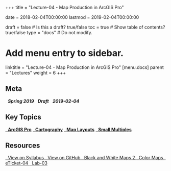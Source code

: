 +++
title = "Lecture-04 - Map Production in ArcGIS Pro"

date = 2018-02-04T00:00:00
lastmod = 2019-02-04T00:00:00

draft = false  # Is this a draft? true/false
toc = true  # Show table of contents? true/false
type = "docs"  # Do not modify.

# Add menu entry to sidebar.
linktitle = "Lecture-04 - Map Production in ArcGIS Pro"
[menu.docs]
  parent = "Lectures"
  weight = 6
+++

## Meta
<i class="meta-badge semester-sp19"><i class="far fa-calendar-alt fa-lg"></i>&nbsp; **Spring 2019** </i> 
<i class="meta-badge progress-draft"><i class="fas fa-tasks fa-lg"></i>&nbsp; **Draft** </i> 
<i class="meta-badge progress-update"><i class="far fa-clock fa-lg"></i>&nbsp; **2019-02-04** </i>

## Key Topics
<a class="meta-badge tool" href="/docs/topic-index/#a-d"><i class="fas fa-wrench fa-lg"></i>&nbsp; **ArcGIS Pro**</a>
<a class="meta-badge keyword" href="/docs/topic-index/#a-d"><i class="fas fa-tags fa-lg"></i>&nbsp; **Cartography**</a> 
<a class="meta-badge keyword" href="/docs/topic-index/#m-p"><i class="fas fa-tags fa-lg"></i>&nbsp; **Map Layouts**</a> 
<a class="meta-badge keyword" href="/docs/topic-index/#q-t"><i class="fas fa-tags fa-lg"></i>&nbsp; **Small Multiples**</a> 

## Resources
<a class="btn btn-outline-primary resource" href="https://slu-soc5650.github.io/syllabus/lecture-04-map-production-in-arcgis-pro.html" target="_blank"><i class="fas fa-book fa-lg"></i>&nbsp; View on Syllabus </a> 
<a class="btn btn-outline-primary resource" href="https://github.com/slu-soc5650/lecture-04" target="_blank"><i class="fab fa-github fa-lg"></i>&nbsp; View on GitHub </a> 
<a class="btn btn-outline-primary resource" href="https://github.com/slu-soc5650/lecture-04/blob/master/handouts/lecture-04-blackWhite2.pdf" target="_blank"><i class="fas fa-file-pdf fa-lg"></i>&nbsp; Black and White Maps 2 </a>
<a class="btn btn-outline-primary resource" href="https://github.com/slu-soc5650/lecture-04/blob/master/handouts/lecture-04-printMaps.pdf" target="_blank"><i class="fas fa-file-pdf fa-lg"></i>&nbsp; Color Maps </a>
<a class="btn btn-outline-primary resource" href="https://goo.gl/forms/b7pyzAkGG4T5OP7k1" target="_blank"><i class="fab fa-google fa-lg"></i>&nbsp; eTicket-04 </a>
<a class="btn btn-outline-primary resource" href="https://github.com/slu-soc5650/lecture-04/blob/master/assignments/lab-03.pdf" target="_blank"><i class="fas fa-file-pdf fa-lg"></i>&nbsp; Lab-03 </a>
